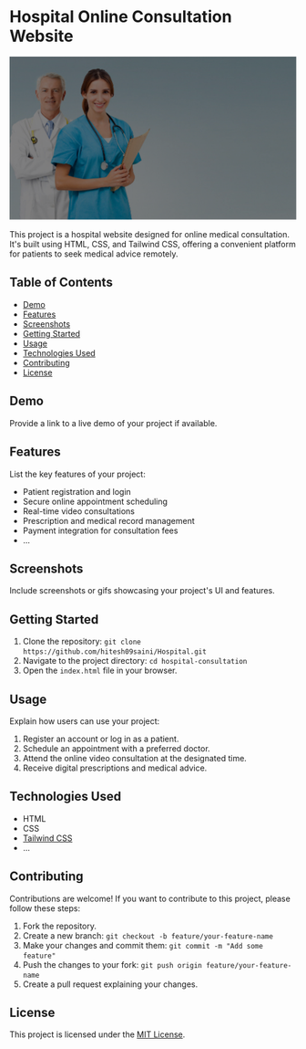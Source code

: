 # Hospital Online Consultation Website

![Hospital Logo](assets/background.png)

This project is a hospital website designed for online medical consultation. It's built using HTML, CSS, and Tailwind CSS, offering a convenient platform for patients to seek medical advice remotely.

## Table of Contents

- [Demo](#demo)
- [Features](#features)
- [Screenshots](#screenshots)
- [Getting Started](#getting-started)
- [Usage](#usage)
- [Technologies Used](#technologies-used)
- [Contributing](#contributing)
- [License](#license)

## Demo

Provide a link to a live demo of your project if available.

## Features

List the key features of your project:

- Patient registration and login
- Secure online appointment scheduling
- Real-time video consultations
- Prescription and medical record management
- Payment integration for consultation fees
- ...

## Screenshots

Include screenshots or gifs showcasing your project's UI and features.

## Getting Started

1. Clone the repository: `git clone https://github.com/hitesh09saini/Hospital.git`
2. Navigate to the project directory: `cd hospital-consultation`
3. Open the `index.html` file in your browser.

## Usage

Explain how users can use your project:

1. Register an account or log in as a patient.
2. Schedule an appointment with a preferred doctor.
3. Attend the online video consultation at the designated time.
4. Receive digital prescriptions and medical advice.

## Technologies Used

- HTML
- CSS
- [Tailwind CSS](https://tailwindcss.com/)
- ...

## Contributing

Contributions are welcome! If you want to contribute to this project, please follow these steps:

1. Fork the repository.
2. Create a new branch: `git checkout -b feature/your-feature-name`
3. Make your changes and commit them: `git commit -m "Add some feature"`
4. Push the changes to your fork: `git push origin feature/your-feature-name`
5. Create a pull request explaining your changes.

## License

This project is licensed under the [MIT License](LICENSE).
